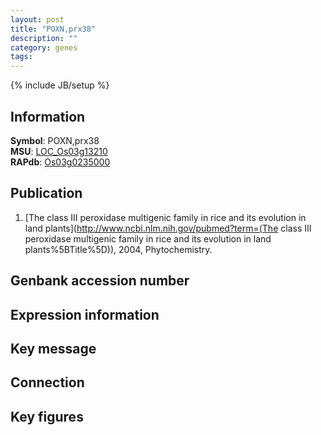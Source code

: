 ```yaml
---
layout: post
title: "POXN,prx38"
description: ""
category: genes
tags: 
---
```

{% include JB/setup %}

## Information
__Symbol__: POXN,prx38  
__MSU__: [LOC_Os03g13210](http://rice.plantbiology.msu.edu/cgi-bin/ORF_infopage.cgi?orf=LOC_Os03g13210)  
__RAPdb__: [Os03g0235000](http://rapdb.dna.affrc.go.jp/viewer/gbrowse_details/irgsp1?name=Os03g0235000)  

## Publication
1. [The class III peroxidase multigenic family in rice and its evolution in land plants](http://www.ncbi.nlm.nih.gov/pubmed?term=(The class III peroxidase multigenic family in rice and its evolution in land plants%5BTitle%5D)), 2004, Phytochemistry.

## Genbank accession number

## Expression information

## Key message

## Connection

## Key figures


